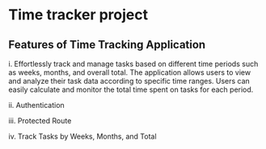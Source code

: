 # Time tracker project

## Features of Time Tracking Application

i. Effortlessly track and manage tasks based on different time periods such as weeks, months, and overall total. The application allows users to view and analyze their task data according to specific time ranges. Users can easily calculate and monitor the total time spent on tasks for each period.

ii. Authentication

iii. Protected Route

iv. Track Tasks by Weeks, Months, and Total
